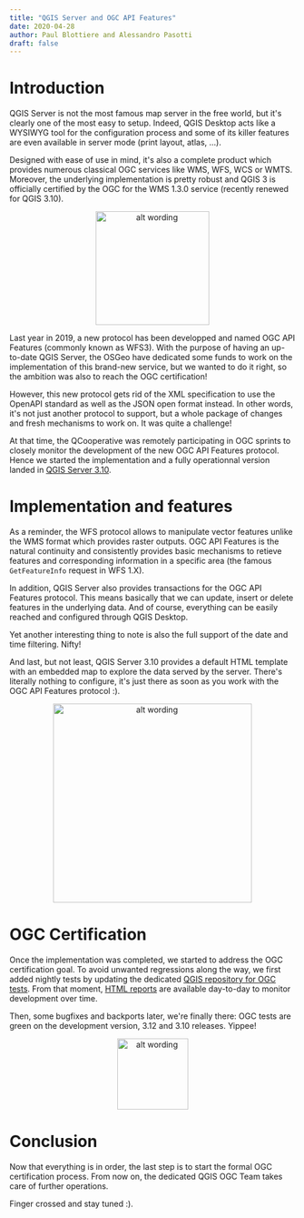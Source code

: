 ```yaml
---
title: "QGIS Server and OGC API Features"
date: 2020-04-28
author: Paul Blottiere and Alessandro Pasotti
draft: false
---
```



# Introduction

QGIS Server is not the most famous map server in the free world, but it's
clearly one of the most easy to setup. Indeed, QGIS Desktop acts like a WYSIWYG
tool for the configuration process and some of its killer features are even
available in server mode (print layout, atlas, ...).

Designed with ease of use in mind, it's also a complete product which provides
numerous classical OGC services like WMS, WFS, WCS or WMTS. Moreover, the
underlying implementation is pretty robust and QGIS 3 is officially certified
by the OGC for the WMS 1.3.0 service (recently renewed for QGIS 3.10).

<p align="center">
<img src="/images/blog/ogcapif/badge.png" alt="alt wording" style="height:200px;">
</p>

Last year in 2019, a new protocol has been developped and named OGC API
Features (commonly known as WFS3). With the purpose of having an up-to-date
QGIS Server, the OSGeo have dedicated some funds to work on the implementation
of this brand-new service, but we wanted to do it right, so the ambition was
also to reach the OGC certification!

However, this new protocol gets rid of the XML specification to use the OpenAPI
standard as well as the JSON open format instead. In other words, it's not just
another protocol to support, but a whole package of changes and fresh
mechanisms to work on. It was quite a challenge!

At that time, the QCooperative was remotely participating in OGC sprints to
closely monitor the development of the new OGC API Features protocol. Hence we
started the implementation and a fully operationnal version landed in [QGIS
Server 3.10](http://blog.qgis.org/2019/11/26/qgis-server-is-ready-for-the-new-ogc-api-for-features-protocol/).


# Implementation and features

As a reminder, the WFS protocol allows to manipulate vector features unlike the
WMS format which provides raster outputs. OGC API Features is the natural
continuity and consistently provides basic mechanisms to retieve features and
corresponding information in a specific area (the famous `GetFeatureInfo`
request in WFS 1.X).

In addition, QGIS Server also provides transactions for the OGC API Features
protocol. This means basically that we can update, insert or delete features in
the underlying data. And of course, everything can be easily reached and
configured through QGIS Desktop.

Yet another interesting thing to note is also the full support of the date and
time filtering. Nifty!

And last, but not least, QGIS Server 3.10 provides a default HTML template
with an embedded map to explore the data served by the server. There's
literally nothing to configure, it's just there as soon as you work with the
OGC API Features protocol :).

<p align="center">
<img src="/images/blog/ogcapif/template.png" alt="alt wording" style="height:350px;">
</p>


# OGC Certification

Once the implementation was completed, we started to address the OGC certification
goal. To avoid unwanted regressions along the way, we first added nightly tests
by updating the dedicated
[QGIS repository for OGC tests](https://github.com/qgis/QGIS-Server-CertifSuite).
From that moment, [HTML reports](http://test.qgis.org/ogc_cite/) are available
day-to-day to monitor development over time.

Then, some bugfixes and backports later, we're finally there: OGC tests are
green on the development version, 3.12 and 3.10 releases. Yippee!

<p align="center">
<img src="/images/blog/ogcapif/green.png" alt="alt wording" style="height:125px;">
</p>


# Conclusion

Now that everything is in order, the last step is to start the formal OGC
certification process. From now on, the dedicated QGIS OGC Team takes care of
further operations.

Finger crossed and stay tuned :).
